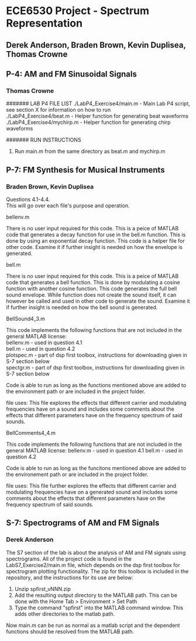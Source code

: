 # ECE6530 Project - Spectrum Representation
## Derek Anderson, Braden Brown, Kevin Duplisea, Thomas Crowne

## P-4: AM and FM Sinusoidal Signals
### Thomas Crowne
####### LAB P4 FILE LIST
./LabP4_Exercise4/main.m              - Main Lab P4 script, see section X for information on how to run  
./LabP4_Exercise4/beat.m              - Helper function for generating beat waveforms  
./LabP4_Exercise4/mychirp.m           - Helper function for generating chirp waveforms  

####### RUN INSTRUCTIONS
1. Run main.m from the same directory as beat.m and mychirp.m  


## P-7: FM Synthesis for Musical Instruments
### Braden Brown, Kevin Duplisea

Questions 4.1-4.4.  
This will go over each file's purpose and operation.

bellenv.m

There is no user input required for this code.  This is a peice of
MATLAB code that generates a decay function for use in the bell.m
function. This is done by using an exponential decay function.  This
code is a helper file for other code. Examine it if further insight is
needed on how the envelope is generated.


bell.m

There is no user input required for this code.  This is a peice of
MATLAB code that generates a bell function.  This is done by
modulating a cosine function with another cosine function.  This code
generates the full bell sound envelope.  While function does not
create the sound itself, it can however be called and used in other
code to generate the sound.  Examine it if further insight is needed
on how the bell sound is generated.

BellSound4_3.m

This code implements the following functions that are not included in the
general MATLAB license:  
bellenv.m - used in question 4.1  
bell.m - used in question 4.2  
plotspec.m - part of dsp first toolbox, instructions for downloading given
   in S-7 section below  
spectgr.m - part of dsp first toolbox, instructions for downloading given
   in S-7 section below  

Code is able to run as long as the functions mentioned above are added to the 
environment path or are included in the project folder. 

   file uses: This file explores the effects that different carrier and 
   modulating frequencies have on a sound and includes some comments about 
   the effects that different parameters have on the frequency spectrum of
   said sounds.

BellComments4_4.m

This code implements the following functions that are not included in the general
MATLAB license:
bellenv.m - used in question 4.1
bell.m - used in question 4.2

Code is able to run as long as the funcitons mentioned above are added to the 
environement path or are included in the project folder. 

   file uses: This file further explores the effects that different carrier 
   and modulating frequencies have on a generated sound and includes some 
   comments about the effects that different parameters have on the frequency 
   spectrum of said sounds.
   
## S-7: Spectrograms of AM and FM Signals
### Derek Anderson

The S7 section of the lab is about the analysis of AM and FM signals
using spectrograms. All of the project code is found in the LabS7_Exercise2/main.m
file, which depends on the dsp first toolbox for spectrogram plotting
functionality. The zip for this toolbox is included in the repository,
and the instructions for its use are below:

1. Unzip spfirst_vNNN.zip
2. Add the resulting output directory to the MATLAB path. This can be
   done with the Home Tab > Environment > Set Path
3. Type the command "spfirst" into the MATLAB command window. This adds other directories to the matlab path.

Now main.m can be run as normal as a matlab script and the dependent
functions should be resolved from the MATLAB path.


